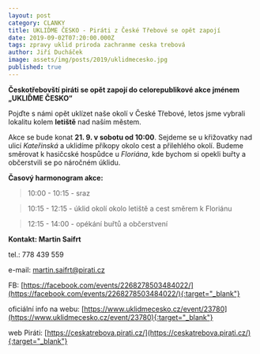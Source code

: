 ```yaml
---
layout: post
category: CLANKY
title: UKLIĎME ČESKO - Piráti z České Třebové se opět zapojí
date: 2019-09-02T07:20:00.000Z
tags: zpravy uklid priroda zachranme ceska trebová
author: Jiří Ducháček
image: assets/img/posts/2019/uklidmecesko.jpg
published: true
---
```

**Českotřebovští piráti se opět zapojí do celorepublikové akce jménem „UKLIĎME ČESKO“**

Pojďte s námi opět uklízet naše okolí v České Třebové, letos jsme vybrali lokalitu kolem **letiště** nad naším městem. 

Akce se bude konat **21. 9. v sobotu od 10:00**. 
Sejdeme se u křižovatky nad ulicí *Kateřinská* a uklidíme příkopy okolo cest a přilehlého okolí. Budeme směrovat k hasičcské hospůdce u *Floriána*, kde bychom si opekli buřty a občerstvili se po náročném úklidu. 


**Časový harmonogram akce:**

>10:00 - 10:15 - sraz

>10:15 - 12:15 - úklid okolí okolo letiště a cest směrem k Floriánu

>12:15 - 14:00 - opékání buřtů a občerstvení

**Kontakt: Martin Saifrt** 

tel.: 778 439 559

e-mail: martin.saifrt@pirati.cz

FB: [https://facebook.com/events/2268278503484022/](https://facebook.com/events/2268278503484022/){:target="_blank"}

oficiální info na webu: [https://www.uklidmecesko.cz/event/23780](https://www.uklidmecesko.cz/event/23780){:target="_blank"}


web Piráti: [https://ceskatrebova.pirati.cz/](https://ceskatrebova.pirati.cz/){:target="_blank"}

